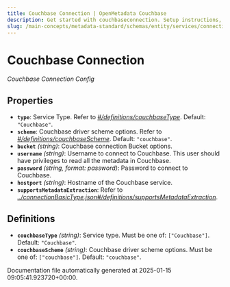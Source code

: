 ```yaml
---
title: Couchbase Connection | OpenMetadata Couchbase
description: Get started with couchbaseconnection. Setup instructions, features, and configuration details inside.
slug: /main-concepts/metadata-standard/schemas/entity/services/connections/database/couchbaseconnection
---
```


# Couchbase Connection

*Couchbase Connection Config*

## Properties

- **`type`**: Service Type. Refer to *[#/definitions/couchbaseType](#definitions/couchbaseType)*. Default: `"Couchbase"`.
- **`scheme`**: Couchbase driver scheme options. Refer to *[#/definitions/couchbaseScheme](#definitions/couchbaseScheme)*. Default: `"couchbase"`.
- **`bucket`** *(string)*: Couchbase connection Bucket options.
- **`username`** *(string)*: Username to connect to Couchbase. This user should have privileges to read all the metadata in Couchbase.
- **`password`** *(string, format: password)*: Password to connect to Couchbase.
- **`hostport`** *(string)*: Hostname of the Couchbase service.
- **`supportsMetadataExtraction`**: Refer to *[../connectionBasicType.json#/definitions/supportsMetadataExtraction](#/connectionBasicType.json#/definitions/supportsMetadataExtraction)*.
## Definitions

- **`couchbaseType`** *(string)*: Service type. Must be one of: `["Couchbase"]`. Default: `"Couchbase"`.
- **`couchbaseScheme`** *(string)*: Couchbase driver scheme options. Must be one of: `["couchbase"]`. Default: `"couchbase"`.


Documentation file automatically generated at 2025-01-15 09:05:41.923720+00:00.
